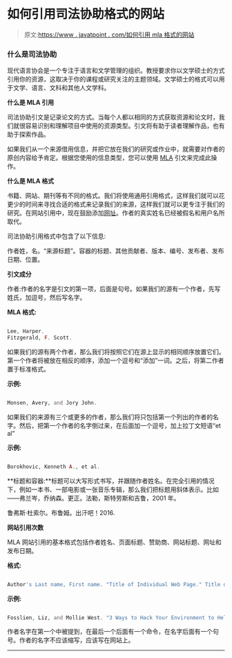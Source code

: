 # 如何引用司法协助格式的网站

> 原文:[https://www . javatpoint . com/如何引用 mla 格式的网站](https://www.javatpoint.com/how-to-cite-a-website-in-mla-format)

### 什么是司法协助

现代语言协会是一个专注于语言和文学管理的组织。教授要求你以文学硕士的方式引用你的资源，这取决于你的课程或研究关注的主题领域。文学硕士的格式可以用于文学、语言、文科和其他人文学科。

**什么是 MLA 引用**

司法协助引文是记录论文的方式。当每个人都以相同的方式获取资源和论文时，我们就很容易识别和理解项目中使用的资源类型。引文将有助于读者理解作品，也有助于探索作品。

如果我们从一个来源借用信息，并把它放在我们的研究或作业中，就需要对作者的原创内容给予肯定。根据您使用的信息类型，您可以使用 [MLA](https://www.javatpoint.com/mla-full-form) 引文来完成此操作。

**什么是 MLA 格式**

书籍、网站、期刊等有不同的格式。我们将使用通用引用格式，这样我们就可以花更少的时间来寻找合适的格式来记录我们的来源，这样我们就可以更专注于我们的研究。在网站引用中，现在鼓励添加[网址](https://www.javatpoint.com/url-full-form)。作者的真实姓名已经被假名和用户名所取代。

司法协助引用格式中包含了以下信息:

作者姓，名。“来源标题”。容器的标题、其他贡献者、版本、编号、发布者、发布日期、位置。

**引文成分**

作者:作者的名字是引文的第一项，后面是句号。如果我们的源有一个作者，先写姓氏，加逗号，然后写名字。

**MLA 格式:**

```php

Lee, Harper.
Fitzgerald, F. Scott.

```

如果我们的源有两个作者，那么我们将按照它们在源上显示的相同顺序放置它们。第一个作者将被放在相反的顺序，添加一个逗号和“添加”一词。之后，将第二作者置于标准格式。

**示例:**

```php

Monsen, Avery, and Jory John.

```

如果我们的来源有三个或更多的作者，那么我们将只包括第一个列出的作者的名字。然后，把第一个作者的名字倒过来，在后面加一个逗号，加上拉丁文短语“et al”

**示例:**

```php

Borokhovic, Kenneth A., et al.

```

**标题和容器:**标题可以大写形式书写，并跟随作者姓名。在完全引用的情况下，例如一本书、一部电影或一张音乐专辑，那么我们把标题用斜体表示。比如——弗兰岑，乔纳森。更正。法勒，斯特劳斯和吉鲁，2001 年。

鲁弗斯·杜索尔。布鲁姆。出汗吧！2016.

**网站引用次数**

MLA 网站引用的基本格式包括作者姓名、页面标题、赞助商、网站标题、网址和发布日期。

**格式:**

```php

Author's Last name, First name. "Title of Individual Web Page." Title of Website, Publisher, Date, URL.

```

**示例:**

```php

Fosslien, Liz, and Mollie West. "3 Ways to Hack Your Environment to Help You Create." Huffpost Preposition Endeavor, Huffington Post, Dec. 7, 2016, www.huffingtonpost.com/entry/3-ways-to-hack-your-environment-to-help-you-createus580f758be4b02444efa569bc.

```

作者名字在第一个中被提到，在最后一个后面有一个命令，在名字后面有一个句号。作者的名字不应该缩写，应该写在网站上。

* * *